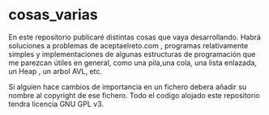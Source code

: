 # cosas_varias
En este repositorio publicaré distintas cosas que vaya desarrollando.
Habrá soluciones a problemas de aceptaelreto.com , programas relativamente simples 
y implementaciones de algunas estructuras de programación que me parezcan útiles en general,
como una pila,una cola, una lista enlazada, un Heap , un arbol AVL, etc.

Si alguien hace cambios de importancia en un fichero debera añadir su nombre al copyright de ese fichero.
Todo el codigo alojado este repositorio tendra licencia GNU GPL v3. 
